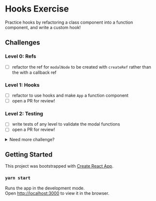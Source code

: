 # Hooks Exercise

Practice hooks by refactoring a class component into a function component, and write a custom hook!
## Challenges

### Level 0: Refs
- [ ] refactor the ref for `modalNode` to be created with `createRef` rather than the with a callback ref

### Level 1: Hooks
- [ ] refactor to use hooks and make `App` a function component
- [ ] open a PR for review!

### Level 2: Testing
- [ ] write tests of any level to validate the modal functions
- [ ] open a PR for review!

<details>
<summary>Need more challenge?</summary>

### Secret Level: Custom Hooks
- [ ] refactor the modal behavior into a custom hook called `useModal`

</details>

## Getting Started

This project was bootstrapped with [Create React App](https://github.com/facebook/create-react-app).
### `yarn start`

Runs the app in the development mode.\
Open [http://localhost:3000](http://localhost:3000) to view it in the browser.
